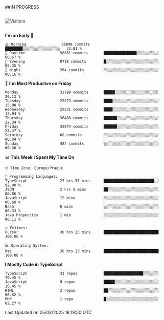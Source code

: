 ##IN PROGRESS
##
![Visitors](https://komarev.com/ghpvc/?username=petrbui&style=for-the-badge&label=Visitors+👀)



##
<!--
[![My GitHub stats](https://github-readme-stats.vercel.app/api?username=petrbui&theme=github_dark)](https://github.com/anuraghazra/github-readme-stats)

[![My wakatime stats](https://github-readme-stats.vercel.app/api/wakatime?username=petrbui&theme=github_dark)](https://github.com/anuraghazra/github-readme-stats)
-->
<!--START_SECTION:waka-->
**I'm an Early 🐤** 

```text
🌞 Morning                55098 commits       ████████░░░░░░░░░░░░░░░░░   33.81 % 
🌆 Daytime                98861 commits       ███████████████░░░░░░░░░░   60.67 % 
🌃 Evening                8718 commits        █░░░░░░░░░░░░░░░░░░░░░░░░   05.35 % 
🌙 Night                  264 commits         ░░░░░░░░░░░░░░░░░░░░░░░░░   00.16 % 
```
📅 **I'm Most Productive on Friday** 

```text
Monday                   32799 commits       █████░░░░░░░░░░░░░░░░░░░░   20.13 % 
Tuesday                  25879 commits       ████░░░░░░░░░░░░░░░░░░░░░   15.88 % 
Wednesday                29231 commits       ████░░░░░░░░░░░░░░░░░░░░░   17.94 % 
Thursday                 36408 commits       ██████░░░░░░░░░░░░░░░░░░░   22.34 % 
Friday                   38074 commits       ██████░░░░░░░░░░░░░░░░░░░   23.37 % 
Saturday                 68 commits          ░░░░░░░░░░░░░░░░░░░░░░░░░   00.04 % 
Sunday                   482 commits         ░░░░░░░░░░░░░░░░░░░░░░░░░   00.30 % 
```


📊 **This Week I Spent My Time On** 

```text
🕑︎ Time Zone: Europe/Prague

💬 Programming Languages: 
TypeScript               27 hrs 57 mins      ███████████████████████░░   92.00 % 
JSON                     2 hrs 5 mins        ██░░░░░░░░░░░░░░░░░░░░░░░   06.86 % 
JavaScript               12 mins             ░░░░░░░░░░░░░░░░░░░░░░░░░   00.68 % 
Bash                     6 mins              ░░░░░░░░░░░░░░░░░░░░░░░░░   00.33 % 
Java Properties          1 min               ░░░░░░░░░░░░░░░░░░░░░░░░░   00.11 % 

🔥 Editors: 
Cursor                   30 hrs 23 mins      █████████████████████████   100.00 % 

💻 Operating System: 
Mac                      30 hrs 23 mins      █████████████████████████   100.00 % 
```

**I Mostly Code in TypeScript** 

```text
TypeScript               31 repos            ██████████████████░░░░░░░   70.45 % 
JavaScript               9 repos             █████░░░░░░░░░░░░░░░░░░░░   20.45 % 
HTML                     3 repos             ██░░░░░░░░░░░░░░░░░░░░░░░   06.82 % 
PHP                      1 repo              █░░░░░░░░░░░░░░░░░░░░░░░░   02.27 % 
```




 Last Updated on 25/03/2025 19:19:50 UTC
<!--END_SECTION:waka-->
